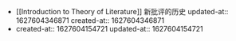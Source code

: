 - [[Introduction to Theory of Literature]] 新批评的历史
  updated-at:: 1627604346871
  created-at:: 1627604346871
-
  created-at:: 1627604154721
  updated-at:: 1627604154721
